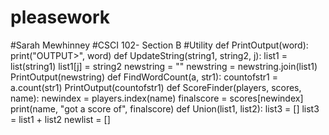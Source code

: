 # pleasework
#Sarah Mewhinney
#CSCI 102- Section B
#Utility
def PrintOutput(word):
    print("OUTPUT>", word)
def UpdateString(string1, string2, j):
    list1 = list(string1)
    list1[j] = string2
    newstring = ""
    newstring = newstring.join(list1)
    PrintOutput(newstring)
def FindWordCount(a, str1):
    countofstr1 = a.count(str1)
    PrintOutput(countofstr1)
def ScoreFinder(players, scores, name):
    newindex = players.index(name)
    finalscore = scores[newindex]
    print(name, "got a score of", finalscore)
def Union(list1, list2):
    list3 = []
    list3 = list1 + list2
    newlist = []